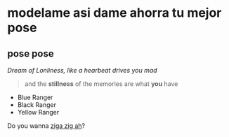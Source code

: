 # modelame asi dame ahorra tu mejor pose
## pose pose
_Dream of Lonliness, like a hearbeat drives you mad_
> and the **stillness** of the memories are what **you** have
* Blue Ranger
* Black Ranger
* Yellow Ranger

Do you wanna [ziga zig ah](https://www.youtube.com/watch?v=jj2GfsB2EYs)?
